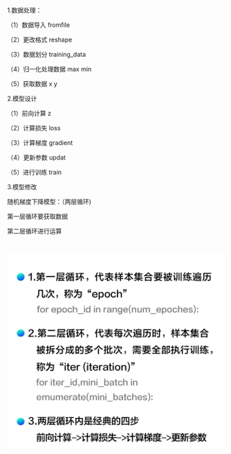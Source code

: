 1.数据处理：

（1）数据导入 fromfile

（2）更改格式 reshape

（3）数据划分 training_data

（4）归一化处理数据 max min 

（5）获取数据 x y

2.模型设计

（1）前向计算 z

（2）计算损失 loss

（3）计算梯度 gradient

（4）更新参数 updat

（5）进行训练 train

3.模型修改

随机梯度下降模型：（两层循环)

第一层循环要获取数据

第二层循环进行运算

<br/>

![截图](0f80e5909117dd8e482e03d4a7a4a35a.png)